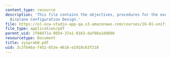```yaml
---
content_type: resource
description: 'This file contains the objectives, procedures for the exercise: Basic
  Airplane Configuration Design.'
file: https://ol-ocw-studio-app-qa.s3.amazonaws.com/courses/16-01-unified-engineering-i-ii-iii-iv-fall-2005-spring-2006/3c3fb46af452653e4616e1918c63f218_sysprob8.pdf
file_type: application/pdf
parent_uid: 1f88d71a-9054-37a1-8163-daf60a1dd696
resourcetype: Document
title: sysprob8.pdf
uid: 3c3fb46a-f452-653e-4616-e1918c63f218
---
```

